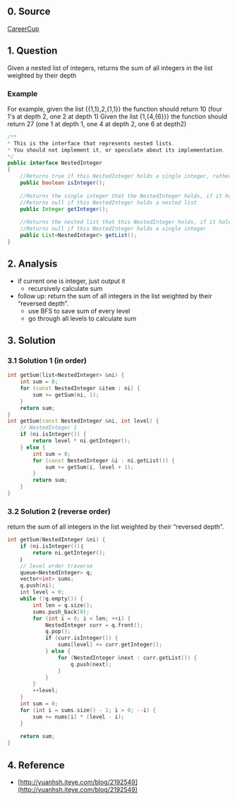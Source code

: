## 0. Source
[CareerCup](http://www.careercup.com/question?id=5139875124740096)

## 1. Question
Given a nested list of integers, returns the sum of all integers in the list weighted by their depth 

### Example
For example, given the list {{1,1},2,{1,1}} the function should return 10 (four 1's at depth 2, one 2 at depth 1) 
Given the list {1,{4,{6}}} the function should return 27 (one 1 at depth 1, one 4 at depth 2, one 6 at depth2) 

```Java
/** 
* This is the interface that represents nested lists. 
* You should not implement it, or speculate about its implementation. 
*/ 
public interface NestedInteger 
{ 
    //Returns true if this NestedInteger holds a single integer, rather than a nested list 
    public boolean isInteger(); 
    
    //Returns the single integer that the NestedInteger holds, if it holds a single integer 
    //Returns null if this NestedInteger holds a nested list 
    public Integer getInteger(); 
    
    //Returns the nested list that this NestedInteger holds, if it holds a nested list 
    //Returns null if this NestedInteger holds a single integer 
    public List<NestedInteger> getList(); 
}
```

## 2. Analysis

- if current one is integer, just output it
    - recursively calculate sum
- follow up: return the sum of all integers in the list weighted by their “reversed depth”.
    - use BFS to save sum of every level
    - go through all levels to calculate sum

## 3. Solution

### 3.1 Solution 1 (in order)

```CPP
int getSum(list<NestedInteger> &ni) {
    int sum = 0;
    for (const NestedInteger &item : ni) {
        sum += getSum(ni, 1);
    }
    return sum;
}
int getSum(const NestedInteger &ni, int level) {
    // NestedInteger 1
    if (ni.isInteger()) {
        return level * ni.getInteger();
    } else {
        int sum = 0;
        for (const NestedInteger &i : ni.getList()) {
            sum += getSum(i, level + 1);
        }
        return sum;
    }
}
```

### 3.2 Solution 2 (reverse order) 

return the sum of all integers in the list weighted by their “reversed depth”.

```CPP
int getSum(NestedInteger &ni) {
    if (ni.isInteger())｛
        return ni.getInteger();
    ｝
    // level order traverse
    queue<NestedInteger> q;
    vector<int> sums;
    q.push(ni);
    int level = 0;
    while (!q.empty()) {
        int len = q.size();
        sums.push_back(0);
        for (int i = 0; i < len; ++i) {
            NestedInteger curr = q.front();
            q.pop();
            if (curr.isInteger()) {
                sums[level] += curr.getInteger();
            } else {
                for (NestedInteger &next : curr.getList()) {
                    q.push(next);
                }
            }
        }
        ++level;
    }
    int sum = 0;
    for (int i = sums.size() - 1; i > 0; --i) {
        sum += nums[i] * (level - i);
    }
    
    return sum;
}
```

## 4. Reference

- [http://yuanhsh.iteye.com/blog/2192549](http://yuanhsh.iteye.com/blog/2192549)